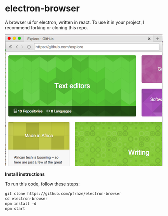# electron-browser

A browser ui for electron, written in react.
To use it in your project, I recommend forking or cloning this repo.

![./screenshot.png](./screenshot.png)

**Install instructions**

To run this code, follow these steps:

```
git clone https://github.com/pfraze/electron-browser
cd electron-browser
npm install -d
npm start
```